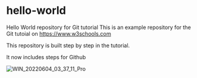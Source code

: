 # hello-world
Hello World repository for Git tutorial
This is an example repository for the Git tutoial on https://www.w3schools.com

This repository is built step by step in the tutorial.

It now includes steps for Github

![WIN_20220604_03_37_11_Pro](https://user-images.githubusercontent.com/106272679/173231660-f2d302dd-1dcf-476b-9e51-dc071ac51158.jpg)


